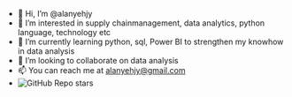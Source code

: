 - 👋 Hi, I’m @alanyehjy
- 👀 I’m interested in supply chainmanagement, data analytics, python language, technology etc
- 🌱 I’m currently learning python, sql, Power BI to strengthen my knowhow in data analysis
- 💞️ I’m looking to collaborate on data analysis
- 📫 You can reach me at alanyehjy@gmail.com
- ![GitHub Repo stars](https://img.shields.io/github/stars/alanyeh/alanyehjy.github.io?style=social)
<!---
alanyehjy/alanyehjy is a ✨ special ✨ repository because its `README.md` (this file) appears on your GitHub profile.
You can click the Preview link to take a look at your changes.
--->
